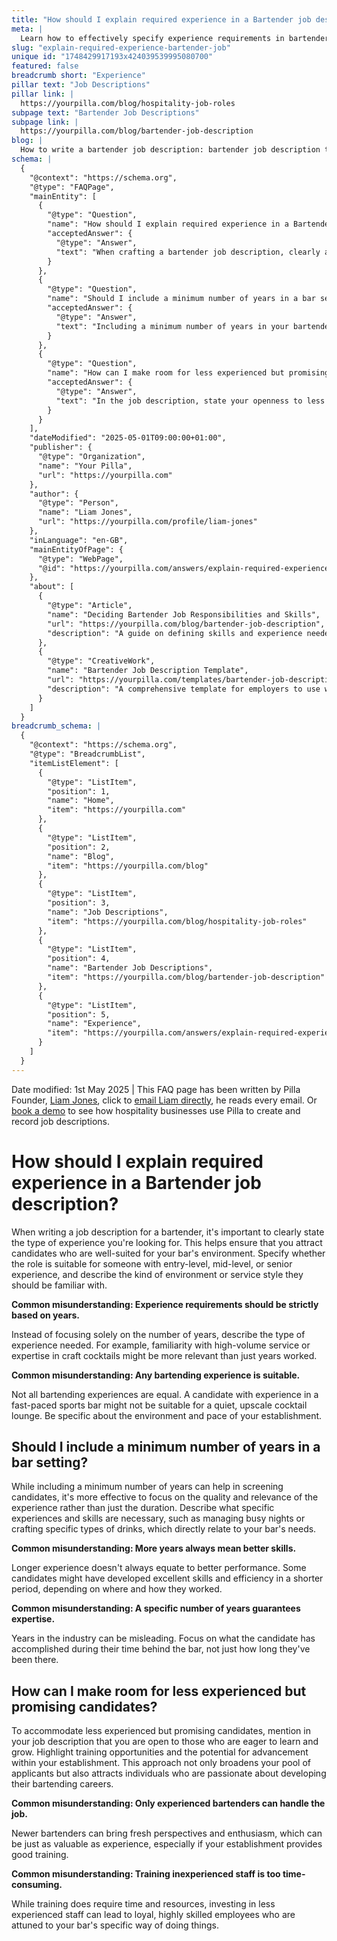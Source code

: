 ```yaml
---
title: "How should I explain required experience in a Bartender job description?"
meta: |
  Learn how to effectively specify experience requirements in bartender job descriptions to attract suitable candidates for your bar's unique environment.
slug: "explain-required-experience-bartender-job"
unique id: "1748429917193x424039539995080700"
featured: false
breadcrumb short: "Experience"
pillar text: "Job Descriptions"
pillar link: |
  https://yourpilla.com/blog/hospitality-job-roles
subpage text: "Bartender Job Descriptions"
subpage link: |
  https://yourpilla.com/blog/bartender-job-description
blog: |
  How to write a bartender job description: bartender job description template included.
schema: |
  {
    "@context": "https://schema.org",
    "@type": "FAQPage",
    "mainEntity": [
      {
        "@type": "Question",
        "name": "How should I explain required experience in a Bartender job description?",
        "acceptedAnswer": {
          "@type": "Answer",
          "text": "When crafting a bartender job description, clearly articulate the type of experience required. Indicate if the role is suited for someone with entry-level, mid-level, or senior experience. Describe the necessary familiarity with the bar's environment and service style, such as high-volume service or expertise in crafting cocktails, rather than focusing solely on the number of years."
        }
      },
      {
        "@type": "Question",
        "name": "Should I include a minimum number of years in a bar setting?",
        "acceptedAnswer": {
          "@type": "Answer",
          "text": "Including a minimum number of years in your bartender job description can aid in screening candidates, but it is more beneficial to focus on the quality and relevance of their experience. Specify the types of experiences and skills important for the role, such as ability to manage busy services or specialise in certain drink preparations, that align with your establishment's needs."
        }
      },
      {
        "@type": "Question",
        "name": "How can I make room for less experienced but promising candidates?",
        "acceptedAnswer": {
          "@type": "Answer",
          "text": "In the job description, state your openness to less experienced but eager candidates. Highlight possible training opportunities and prospects for career advancement within your establishment. This strategy not only widens your applicant pool but also attracts individuals keen on honing their bartending skills."
        }
      }
    ],
    "dateModified": "2025-05-01T09:00:00+01:00",
    "publisher": {
      "@type": "Organization",
      "name": "Your Pilla",
      "url": "https://yourpilla.com"
    },
    "author": {
      "@type": "Person",
      "name": "Liam Jones",
      "url": "https://yourpilla.com/profile/liam-jones"
    },
    "inLanguage": "en-GB",
    "mainEntityOfPage": {
      "@type": "WebPage",
      "@id": "https://yourpilla.com/answers/explain-required-experience-bartender-job"
    },
    "about": [
      {
        "@type": "Article",
        "name": "Deciding Bartender Job Responsibilities and Skills",
        "url": "https://yourpilla.com/blog/bartender-job-description",
        "description": "A guide on defining skills and experience needed for a Bartender, helping employers draft effective job descriptions."
      },
      {
        "@type": "CreativeWork",
        "name": "Bartender Job Description Template",
        "url": "https://yourpilla.com/templates/bartender-job-description",
        "description": "A comprehensive template for employers to use when creating job descriptions for bartender positions."
      }
    ]
  }
breadcrumb_schema: |
  {
    "@context": "https://schema.org",
    "@type": "BreadcrumbList",
    "itemListElement": [
      {
        "@type": "ListItem",
        "position": 1,
        "name": "Home",
        "item": "https://yourpilla.com"
      },
      {
        "@type": "ListItem",
        "position": 2,
        "name": "Blog",
        "item": "https://yourpilla.com/blog"
      },
      {
        "@type": "ListItem",
        "position": 3,
        "name": "Job Descriptions",
        "item": "https://yourpilla.com/blog/hospitality-job-roles"
      },
      {
        "@type": "ListItem",
        "position": 4,
        "name": "Bartender Job Descriptions",
        "item": "https://yourpilla.com/blog/bartender-job-description"
      },
      {
        "@type": "ListItem",
        "position": 5,
        "name": "Experience",
        "item": "https://yourpilla.com/answers/explain-required-experience-bartender-job"
      }
    ]
  }
---
```


Date modified: 1st May 2025 | This FAQ page has been written by Pilla Founder, [Liam Jones](https://yourpilla.com/profile/liam-jones), click to [email Liam directly](https://mailto:liam@yourpilla.com), he reads every email. Or [book a demo](https://calendly.com/pilla/demo) to see how hospitality businesses use Pilla to create and record job descriptions.

# How should I explain required experience in a Bartender job description?

When writing a job description for a bartender, it's important to clearly state the type of experience you're looking for. This helps ensure that you attract candidates who are well-suited for your bar's environment. Specify whether the role is suitable for someone with entry-level, mid-level, or senior experience, and describe the kind of environment or service style they should be familiar with.

**Common misunderstanding: Experience requirements should be strictly based on years.**

Instead of focusing solely on the number of years, describe the type of experience needed. For example, familiarity with high-volume service or expertise in craft cocktails might be more relevant than just years worked.

**Common misunderstanding: Any bartending experience is suitable.**

Not all bartending experiences are equal. A candidate with experience in a fast-paced sports bar might not be suitable for a quiet, upscale cocktail lounge. Be specific about the environment and pace of your establishment.

## Should I include a minimum number of years in a bar setting?

While including a minimum number of years can help in screening candidates, it's more effective to focus on the quality and relevance of the experience rather than just the duration. Describe what specific experiences and skills are necessary, such as managing busy nights or crafting specific types of drinks, which directly relate to your bar's needs.

**Common misunderstanding: More years always mean better skills.**

Longer experience doesn't always equate to better performance. Some candidates might have developed excellent skills and efficiency in a shorter period, depending on where and how they worked.

**Common misunderstanding: A specific number of years guarantees expertise.**

Years in the industry can be misleading. Focus on what the candidate has accomplished during their time behind the bar, not just how long they've been there.

## How can I make room for less experienced but promising candidates?

To accommodate less experienced but promising candidates, mention in your job description that you are open to those who are eager to learn and grow. Highlight training opportunities and the potential for advancement within your establishment. This approach not only broadens your pool of applicants but also attracts individuals who are passionate about developing their bartending careers.

**Common misunderstanding: Only experienced bartenders can handle the job.**

Newer bartenders can bring fresh perspectives and enthusiasm, which can be just as valuable as experience, especially if your establishment provides good training.

**Common misunderstanding: Training inexperienced staff is too time-consuming.**

While training does require time and resources, investing in less experienced staff can lead to loyal, highly skilled employees who are attuned to your bar's specific way of doing things.